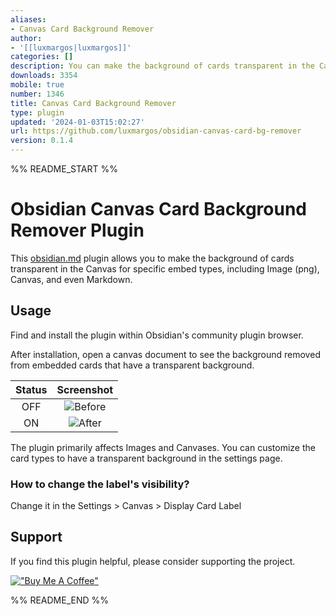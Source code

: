 ```yaml
---
aliases:
- Canvas Card Background Remover
author:
- '[[luxmargos|luxmargos]]'
categories: []
description: You can make the background of cards transparent in the Canvas
downloads: 3354
mobile: true
number: 1346
title: Canvas Card Background Remover
type: plugin
updated: '2024-01-03T15:02:27'
url: https://github.com/luxmargos/obsidian-canvas-card-bg-remover
version: 0.1.4
---
```


%% README_START %%

# Obsidian Canvas Card Background Remover Plugin

This [obsidian.md](https://obsidian.md)  plugin allows you to make the background of cards transparent
in the Canvas for specific embed types, including Image (png), Canvas, and even Markdown.

## Usage

Find and install the plugin within Obsidian's community plugin browser.

After installation, open a canvas document to see the background removed
from embedded cards that have a transparent background.

| Status  | Screenshot                       |
|:-------:|:--------------------------------:|
| OFF     |![Before](doc/before.jpg "Before")|
| ON      |![After](doc/after.jpg "After")   |

The plugin primarily affects Images and Canvases.
You can customize the card types to have a transparent background in the settings page.

### How to change the label's visibility?

Change it in the Settings > Canvas > Display Card Label

## Support

If you find this plugin helpful, please consider supporting the project.

[!["Buy Me A Coffee"](https://www.buymeacoffee.com/assets/img/custom_images/orange_img.png)](https://www.buymeacoffee.com/luxmargos)

%% README_END %%